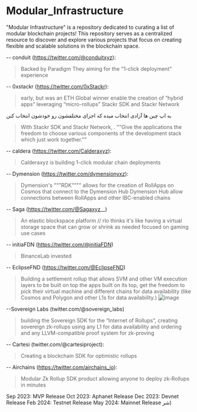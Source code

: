 # Modular_Infrastructure
"Modular Infrastructure" is a repository dedicated to curating a list of modular blockchain projects! This repository serves as a centralized resource to discover and explore various projects that focus on creating flexible and scalable solutions in the blockchain space.

-- conduit (https://twitter.com/@conduitxyz): 
> Backed by Paradigm 
> They aiming for the "1-click deployment" experience

-- 0xstackr (https://twitter.com/0xStackr): 
> early, but was an ETH Global winner 
>  enable the creation of “hybrid apps” leveraging “micro-rollups” Stackr SDK and Stackr Network

به اپ چین ها آزادی انتخاب میده که اجزای مختلفشون رو خودشون انتخاب کنن
> With Stackr SDK and Stackr Network, . ""Give the applications the freedom to choose various components of the development stack which just work together.""

-- caldera (https://twitter.com/Calderaxyz):
> Calderaxyz is building 1-click modular chain deployments

-- Dymension (https://twitter.com/dymensionyxz):
> Dymension's """RDK"""" allows for the creation of RollApps on Cosmos that connect to the Dymension Hub
> Dymension Hub allow connections between RollApps and other IBC-enabled chains

-- Saga (https://twitter.com/@Sagaxyz__)
> An elastic blockspace platform // rlo thinks it's like having a virtual storage space that can grow or shrink as needed
> focused on gaming use cases

-- initiaFDN (https://twitter.com/@initiaFDN)
> BinanceLab invested
> 

-- EclipseFND (https://twitter.com/@EclipseFND)
> Building a settlement rollup that allows SVM and other VM execution layers to be built on top
> the apps built on its top, get the freedom to pick their virtual machine and different chains for data availability (like Cosmos and Polygon and other L1s for data availability.)
![image](https://github.com/RLO5/Modular_Infrastructure/assets/114177705/b4f9286d-c108-4de8-b3e2-35e713f1f423)

--Sovereign Labs (twitter.com/@sovereign_labs)
> building the Sovereign SDK for the “Internet of Rollups”, creating sovereign zk-rollups using any L1 for data availability and ordering and any LLVM-compatible proof system for zk-proving

-- Cartesi (twitter.com/@cartesiproject):
> Creating a blockchain SDK for optimistic rollups


-- Airchains (https://twitter.com/airchains_io):
>  Modular Zk Rollup SDK product
> allowing anyone to deploy zk-Rollups in minutes

Sep 2023: MVP Release 
Oct 2023: Aphanet Release
Dec 2023: Devnet Release
Feb 2024: Testnet Release
May 2024: Mainnet Release
شر)
